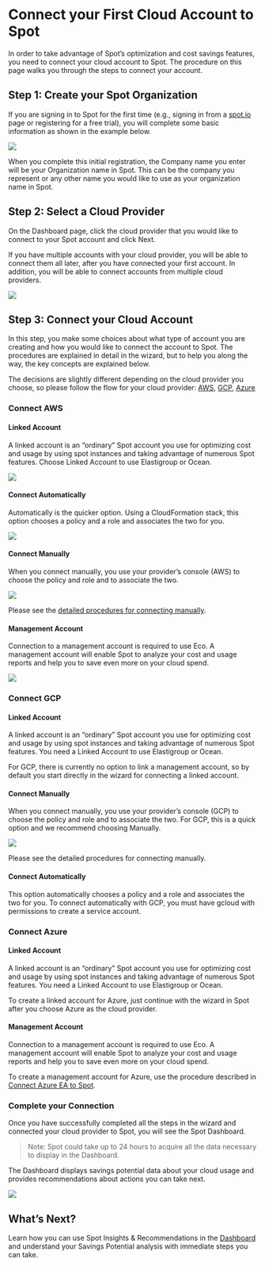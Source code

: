 # Connect your First Cloud Account to Spot

In order to take advantage of Spot’s optimization and cost savings features, you need to connect your cloud account to Spot. The procedure on this page walks you through the steps to connect your account.

## Step 1: Create your Spot Organization

If you are signing in to Spot for the first time (e.g., signing in from a [spot.io](https://spot.io/) page or registering for a free trial), you will complete some basic information as shown in the example below.

<img src="/connect-your-cloud-provider/_media/connect-your-first-cloud-account-001.png" />

When you complete this initial registration, the Company name you enter will be your Organization name in Spot. This can be the company you represent or any other name you would like to use as your organization name in Spot.

## Step 2: Select a Cloud Provider

On the Dashboard page, click the cloud provider that you would like to connect to your Spot account and click Next.

If you have multiple accounts with your cloud provider, you will be able to connect them all later, after you have connected your first account. In addition, you will be able to connect accounts from multiple cloud providers.

<img src="/connect-your-cloud-provider/_media/connect-your-first-cloud-account-002.png" />

## Step 3: Connect your Cloud Account

In this step, you make some choices about what type of account you are creating and how you would like to connect the account to Spot. The procedures are explained in detail in the wizard, but to help you along the way, the key concepts are explained below.

The decisions are slightly different depending on the cloud provider you choose, so please follow the flow for your cloud provider: [AWS](connect-your-cloud-provider/first-account/?id=connect-aws), [GCP](connect-your-cloud-provider/first-account/?id=connect-gcp), [Azure](connect-your-cloud-provider/first-account/?id=connect-azure)

### Connect AWS
#### Linked Account

A linked account is an “ordinary” Spot account you use for optimizing cost and usage by using spot instances and taking advantage of numerous Spot features. Choose Linked Account to use Elastigroup or Ocean.

<img src="/connect-your-cloud-provider/_media/connect-your-first-cloud-account-003.png" />

#### Connect Automatically

Automatically is the quicker option. Using a CloudFormation stack, this option chooses a policy and a role and associates the two for you.

<img src="/connect-your-cloud-provider/_media/connect-your-first-cloud-account-005.png" />

#### Connect Manually

When you connect manually, you use your provider’s console (AWS) to choose the policy and role and to associate the two.

<img src="/connect-your-cloud-provider/_media/connect-your-first-cloud-account-0051.png" />

Please see the [detailed procedures for connecting manually](connect-your-cloud-provider/first-account/aws-manually).                                                                                                                                             
#### Management Account

Connection to a management account is required to use Eco. A management account will enable Spot to analyze your cost and usage reports and help you to save even more on your cloud spend.

<img src="/connect-your-cloud-provider/_media/connect-your-first-cloud-account-004.png" />

### Connect GCP
#### Linked Account

A linked account is an “ordinary” Spot account you use for optimizing cost and usage by using spot instances and taking advantage of numerous Spot features. You need a Linked Account to use Elastigroup or Ocean.

For GCP, there is currently no option to link a management account, so by default you start directly in the wizard for connecting a linked account.

#### Connect Manually
When you connect manually, you use your provider’s console (GCP) to choose the policy and role and to associate the two. For GCP, this is a quick option and we recommend choosing Manually.

<img src="/connect-your-cloud-provider/_media/connect-your-first-cloud-account-006.png" />

Please see the detailed procedures for connecting manually.

#### Connect Automatically

This option automatically chooses a policy and a role and associates the two for you. To connect automatically with GCP, you must have gcloud with permissions to create a service account.

### Connect Azure
#### Linked Account

A linked account is an “ordinary” Spot account you use for optimizing cost and usage by using spot instances and taking advantage of numerous Spot features. You need a Linked Account to use Elastigroup or Ocean.

To create a linked account for Azure, just continue with the wizard in Spot after you choose Azure as the cloud provider.

#### Management Account

Connection to a management account is required to use Eco. A management account will enable Spot to analyze your cost and usage reports and help you to save even more on your cloud spend.

To create a management account for Azure, use the procedure described in [Connect Azure EA to Spot](connect-your-cloud-provider/azure-ea-account).

### Complete your Connection

Once you have successfully completed all the steps in the wizard and connected your cloud provider to Spot, you will see the Spot Dashboard.

> Note: Spot could take up to 24 hours to acquire all the data necessary to display in the Dashboard.

The Dashboard displays savings potential data about your cloud usage and provides recommendations about actions you can take next.

<img src="/connect-your-cloud-provider/_media/connect-your-first-cloud-account-007.png" />

## What’s Next?

Learn how you can use Spot Insights & Recommendations in the [Dashboard](connect-your-cloud-provider/dashboard) and understand your Savings Potential analysis with immediate steps you can take.
